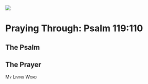 <img class="intro-right" src="/images/art-paris-psalter.jpg">

<style>
  li {list-style-type: none;}
  p + ul {
    margin-top: -18px;
}
</style>

# Praying Through: Psalm 119:110

## The Psalm

## The Prayer

<div style="font-variant: small-caps;">
My Living Word
</div>

